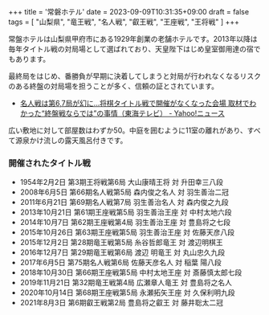 +++
title = '常磐ホテル'
date = 2023-09-09T10:31:35+09:00
draft = false
tags = [
    "山梨県",
    "竜王戦",
    "名人戦",
    "叡王戦",
    "王座戦",
    "王将戦"
]
+++

常盤ホテルは山梨県甲府市にある1929年創業の老舗ホテルです。2013年以降は毎年タイトル戦の対局場として選ばれており、天皇陛下はじめ皇室御用達の宿でもあります。

最終局をはじめ、番勝負が早期に決着してしまうと対局が行われなくなるリスクのある終盤の対局場を担うことが多く、信頼の証とされています。

- [名人戦は第6,7局が幻に…将棋タイトル戦で開催がなくなった会場 取材でわかった“終盤戦ならでは”の事情（東海テレビ） \- Yahoo\!ニュース](https://news.yahoo.co.jp/articles/e366251021c14820f1f0ca3551fcd149a0314643)

広い敷地に対して部屋数はわずか50。中庭を囲むように11室の離れがあり、すべて源泉かけ流しの露天風呂付きです。

### 開催されたタイトル戦

- 1954年2月2日 第3期王将戦第6局	大山康晴王将 対 升田幸三八段
- 2008年6月5日 第66期名人戦第5局 森内俊之名人 対 羽生善治二冠
- 2011年6月21日 第69期名人戦第7局 羽生善治名人 対 森内俊之九段
- 2013年10月21日 第61期王座戦第5局 羽生善治王座 対 中村太地六段
- 2014年10月7日 第62期王座戦第4局 羽生善治王座 対 豊島将之七段
- 2015年10月26日 第63期王座戦第5局 羽生善治王座 対 佐藤天彦八段
- 2015年12月2日 第28期竜王戦第5局 糸谷哲郎竜王 対 渡辺明棋王
- 2016年12月7日 第29期竜王戦第6局 渡辺 明竜王 対 丸山忠久九段
- 2017年6月5日 第75期名人戦第6局 佐藤天彦名人 対 稲葉 陽八段
- 2018年10月30日 第66期王座戦第5局 中村太地王座 対 斎藤慎太郎七段
- 2019年11月21日 第32期竜王戦第4局 広瀬章人竜王 対 豊島将之名人
- 2020年10月14日 第68期王座戦第5局 永瀬拓矢王座 対 久保利明九段
- 2021年8月3日 第6期叡王戦第2局 豊島将之叡王 対 藤井聡太二冠
